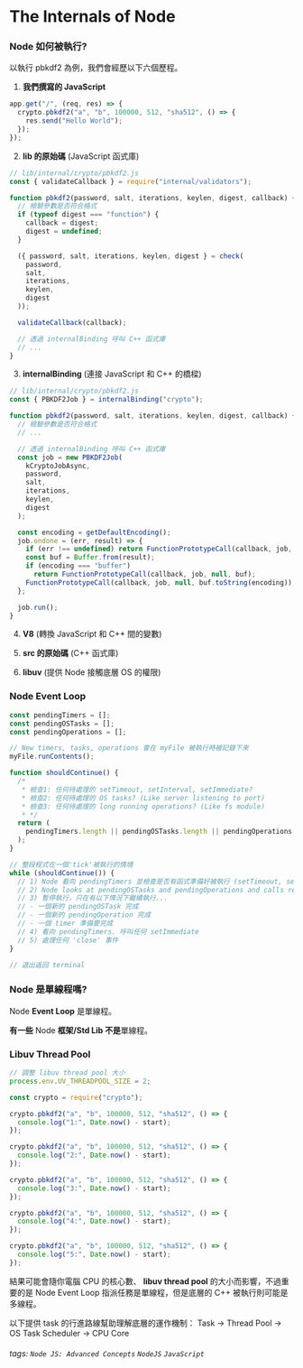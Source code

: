 # The Internals of Node

### Node 如何被執行?

以執行 pbkdf2 為例，我們會經歷以下六個歷程。

1. **我們撰寫的 JavaScript**

```javascript
app.get("/", (req, res) => {
  crypto.pbkdf2("a", "b", 100000, 512, "sha512", () => {
    res.send("Hello World");
  });
});
```

2. **lib 的原始碼** (JavaScript 函式庫)

```javascript
// lib/internal/crypto/pbkdf2.js
const { validateCallback } = require("internal/validators");

function pbkdf2(password, salt, iterations, keylen, digest, callback) {
  // 檢驗參數是否符合格式
  if (typeof digest === "function") {
    callback = digest;
    digest = undefined;
  }

  ({ password, salt, iterations, keylen, digest } = check(
    password,
    salt,
    iterations,
    keylen,
    digest
  ));

  validateCallback(callback);

  // 透過 internalBinding 呼叫 C++ 函式庫
  // ...
}
```

3. **internalBinding** (連接 JavaScript 和 C++ 的橋樑)

```javascript
// lib/internal/crypto/pbkdf2.js
const { PBKDF2Job } = internalBinding("crypto");

function pbkdf2(password, salt, iterations, keylen, digest, callback) {
  // 檢驗參數是否符合格式
  // ...

  // 透過 internalBinding 呼叫 C++ 函式庫
  const job = new PBKDF2Job(
    kCryptoJobAsync,
    password,
    salt,
    iterations,
    keylen,
    digest
  );

  const encoding = getDefaultEncoding();
  job.ondone = (err, result) => {
    if (err !== undefined) return FunctionPrototypeCall(callback, job, err);
    const buf = Buffer.from(result);
    if (encoding === "buffer")
      return FunctionPrototypeCall(callback, job, null, buf);
    FunctionPrototypeCall(callback, job, null, buf.toString(encoding));
  };

  job.run();
}
```

4. **V8** (轉換 JavaScript 和 C++ 間的變數)

5. **src 的原始碼** (C++ 函式庫)

6. **libuv** (提供 Node 接觸底層 OS 的權限)

### Node Event Loop

```javascript
const pendingTimers = [];
const pendingOSTasks = [];
const pendingOperations = [];

// New timers, tasks, operations 會在 myFile 被執行時被記錄下來
myFile.runContents();

function shouldContinue() {
  /*
   * 檢查1: 任何待處理的 setTimeout, setInterval, setImmediate?
   * 檢查2: 任何待處理的 OS tasks? (Like server listening to port)
   * 檢查3: 任何待處理的 long running operations? (Like fs module)
   * */
  return (
    pendingTimers.length || pendingOSTasks.length || pendingOperations.length
  );
}

// 整段程式在一個'tick'被執行的情境
while (shouldContinue()) {
  // 1) Node 看向 pendingTimers 並檢查是否有函式準備好被執行 (setTimeout, setInterval)
  // 2) Node looks at pendingOSTasks and pendingOperations and calls relevant callbacks
  // 3) 暫停執行，只在有以下情況下繼續執行...
  // - 一個新的 pendingOSTask 完成
  // - 一個新的 pendingOperation 完成
  // - 一個 timer 準備要完成
  // 4) 看向 pendingTimers. 呼叫任何 setImmediate
  // 5) 處理任何 'close' 事件
}

// 退出返回 terminal
```

### Node 是單線程嗎?

Node **Event Loop** 是單線程。

**有一些** Node **框架/Std Lib 不是**單線程。

### Libuv Thread Pool

```javascript
// 調整 libuv thread pool 大小
process.env.UV_THREADPOOL_SIZE = 2;

const crypto = require("crypto");

crypto.pbkdf2("a", "b", 100000, 512, "sha512", () => {
  console.log("1:", Date.now() - start);
});

crypto.pbkdf2("a", "b", 100000, 512, "sha512", () => {
  console.log("2:", Date.now() - start);
});

crypto.pbkdf2("a", "b", 100000, 512, "sha512", () => {
  console.log("3:", Date.now() - start);
});

crypto.pbkdf2("a", "b", 100000, 512, "sha512", () => {
  console.log("4:", Date.now() - start);
});

crypto.pbkdf2("a", "b", 100000, 512, "sha512", () => {
  console.log("5:", Date.now() - start);
});
```

結果可能會隨你電腦 CPU 的核心數、 **libuv thread pool** 的大小而影響，不過重要的是 Node Event Loop 指派任務是單線程，但是底層的 C++ 被執行則可能是多線程。

以下提供 task 的行進路線幫助理解底層的運作機制：
Task → Thread Pool → OS Task Scheduler → CPU Core

###### tags: `Node JS: Advanced Concepts` `NodeJS` `JavaScript`
